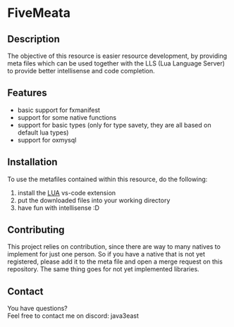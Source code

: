 # FiveMeata

## Description
The objective of this resource is easier resource development, by providing meta files which can be used together with the LLS (Lua Language Server) to provide better intellisense and code completion.

## Features
- basic support for fxmanifest
- support for some native functions
- support for basic types (only for type savety, they are all based on default lua types)
- support for oxmysql

## Installation
To use the metafiles contained within this resource, do the following:
1. install the [LUA](vscode:extension/sumneko.lua) vs-code extension
2. put the downloaded files into your working directory
3. have fun with intellisense :D

## Contributing
This project relies on contribution, since there are way to many natives to implement for just one person. So if you have a native that is not yet registered, please add it to the meta file and open a merge request on this repository. The same thing goes for not yet implemented libraries.

## Contact
You have questions?<br>
Feel free to contact me on discord: java3east